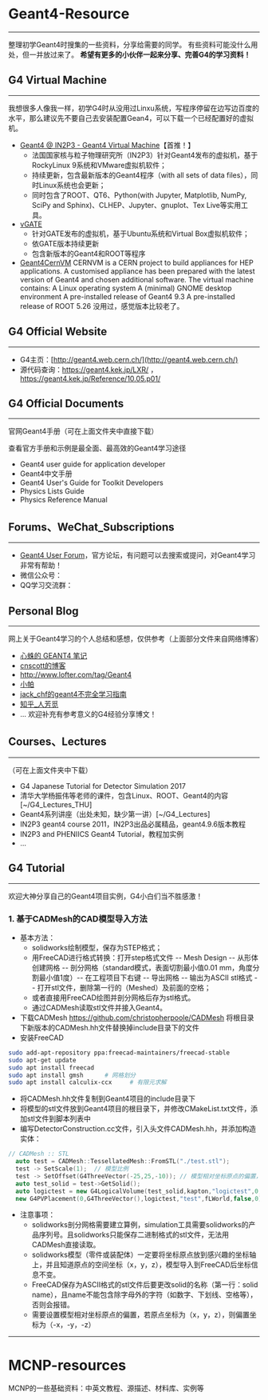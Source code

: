 # Geant4-Resource
---
整理初学Geant4时搜集的一些资料，分享给需要的同学。
有些资料可能没什么用处，但一并放过来了。
**希望有更多的小伙伴一起来分享、完善G4的学习资料！**

## G4 Virtual Machine
---
我想很多人像我一样，初学G4时从没用过Linxu系统，写程序停留在边写边百度的水平，那么建议先不要自己去安装配置Gean4，可以下载一个已经配置好的虚拟机。
* [Geant4 @ IN2P3 - Geant4 Virtual Machine](https://geant4.lp2ib.in2p3.fr/)【首推！】
  * 法国国家核与粒子物理研究所（IN2P3）针对Geant4发布的虚拟机，基于RockyLinux 9系统和VMware虚拟机软件；
  * 持续更新，包含最新版本的Geant4程序（with all sets of data files），同时Linux系统也会更新；
  * 同时包含了ROOT、QT6、Python(with Jupyter, Matplotlib, NumPy, SciPy and Sphinx)、CLHEP、Jupyter、gnuplot、Tex Live等实用工具。
* [vGATE](http://www.opengatecollaboration.org/)
  * 针对GATE发布的虚拟机，基于Ubuntu系统和Virtual Box虚拟机软件；
  * 依GATE版本持续更新
  * 包含新版本的Geant4和ROOT等程序
* [Geant4CernVM](https://twiki.cern.ch/twiki/bin/view/Geant4/Geant4CernVM)
CERNVM is a CERN project to build appliances for HEP applications. A customised appliance has been prepared with the latest version of Geant4 and chosen additional software. The virtual machine contains: A Linux operating system A (minimal) GNOME desktop environment A pre-installed release of Geant4 9.3 A pre-installed release of ROOT 5.26
没用过，感觉版本比较老了。

## G4 Official Website
---
* G4主页：[http://geant4.web.cern.ch/](http://geant4.web.cern.ch/)
* 源代码查询：https://geant4.kek.jp/LXR/ ，
https://geant4.kek.jp/Reference/10.05.p01/

## G4 Official Documents
---
官网Geant4手册（可在上面文件夹中直接下载）

查看官方手册和示例是最全面、最高效的Geant4学习途径
* Geant4 user guide for application developer
* Geant4中文手册
* Geant4 User's Guide for Toolkit Developers
* Physics Lists Guide
* Physics Reference Manual
## Forums、WeChat_Subscriptions
---
* [Geant4 User Forum](https://geant4-forum.web.cern.ch/)，官方论坛，有问题可以去搜索或提问，对Geant4学习非常有帮助！
* 微信公众号：
* QQ学习交流群：
## Personal Blog
---
网上关于Geant4学习的个人总结和感想，仅供参考（上面部分文件来自网络博客）
* [心蛛的 GEANT4 笔记](https://exaos.github.io/topics/physics-simulation/cern-geant4.html)
* [cnscott的博客](http://cnscott.blog.163.com/blog/#m=0&t=3&c=geant4)
* http://www.lofter.com/tag/Geant4
* [小帕](http://littlepascal.lofter.com/?page=1&t=-1457572101347)
* [jack_chf的geant4不完全学习指南](https://blog.csdn.net/jack_chf/article/category/9162227)
* [知乎_人芳觅](https://www.zhihu.com/people/wan-jie-35-59/posts)
* ...
欢迎补充有参考意义的G4经验分享博文！
## Courses、Lectures
---
（可在上面文件夹中下载）
* G4 Japanese Tutorial for Detector Simulation 2017
* 清华大学杨振伟等老师的课件，包含Linux、ROOT、Geant4的内容[~/G4_Lectures_THU]
* Geant4系列讲座（出处未知，缺少第一讲）[~/G4_Lectures]
* IN2P3 geant4 course 2011，IN2P3出品必属精品，geant4.9.6版本教程     
* IN2P3 and PHENIICS Geant4 Tutorial，教程加实例                                                       
* ...

## G4 Tutorial
---
欢迎大神分享自己的Geant4项目实例，G4小白们当不胜感激！
### 1. 基于CADMesh的CAD模型导入方法
* 基本方法：
  * solidworks绘制模型，保存为STEP格式；
  * 用FreeCAD进行格式转换：打开step格式文件 -- Mesh Design -- 从形体创建网格 -- 剖分网格（standard模式，表面切割最小值0.01 mm，角度分割最小值1度）-- 在工程项目下右键 -- 导出网格 -- 输出为ASCII stl格式 -- 打开stl文件，删除第一行的（Meshed）及前面的空格；
  * 或者直接用FreeCAD绘图并剖分网格后存为stl格式。
  * 通过CADMesh读取stl文件并接入Geant4。
* 下载CADMesh
https://github.com/christopherpoole/CADMesh
将根目录下新版本的CADMesh.hh文件替换掉include目录下的文件
* 安装FreeCAD
``` bash
sudo add-apt-repository ppa:freecad-maintainers/freecad-stable
sudo apt-get update
sudo apt install freecad
sudo apt install gmsh      # 网格划分
sudo apt install calculix-ccx     # 有限元求解
```
* 将CADMesh.hh文件复制到Geant4项目的include目录下
* 将模型的stl文件放到Geant4项目的根目录下，并修改CMakeList.txt文件，添加stl文件到脚本列表中
* 编写DetectorConstruction.cc文件，引入头文件CADMesh.hh，并添加构造实体：
```cpp
// CADMesh :: STL
  auto test = CADMesh::TessellatedMesh::FromSTL("./test.stl");
  test -> SetScale(1);  // 模型比例
  test -> SetOffset(G4ThreeVector(-25,25,-10)); // 模型相对坐标原点的偏置，单位：mm
  auto test_solid = test->GetSolid();
  auto logictest = new G4LogicalVolume(test_solid,kapton,"logictest",0,0,0);
  new G4PVPlacement(0,G4ThreeVector(),logictest,"test",fLWorld,false,0);
```
* 注意事项：
  * solidworks剖分网格需要建立算例，simulation工具需要solidworks的产品序列号。且solidworks只能保存二进制格式的stl文件，无法用CADMesh直接读取。
  * solidworks模型（零件或装配体）一定要将坐标原点放到感兴趣的坐标轴上，并且知道原点的空间坐标（x，y，z），模型导入到FreeCAD后坐标信息不变。
  * FreeCAD保存为ASCII格式的stl文件后要更改solid的名称（第一行：solid name），且name不能包含除字母外的字符（如数字、下划线、空格等），否则会报错。
  * 需要设置模型相对坐标原点的偏置，若原点坐标为（x，y，z），则偏置坐标为（-x，-y，-z）
---
# MCNP-resources
MCNP的一些基础资料：中英文教程、源描述、材料库、实例等
